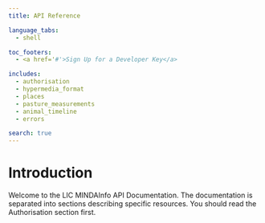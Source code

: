 ```yaml
---
title: API Reference

language_tabs:
  - shell

toc_footers:
  - <a href='#'>Sign Up for a Developer Key</a>

includes:
  - authorisation
  - hypermedia_format
  - places
  - pasture_measurements
  - animal_timeline
  - errors

search: true
---
```


# Introduction

Welcome to the LIC MINDAInfo API Documentation.  The documentation is separated into sections describing specific resources.  You should read the Authorisation section first.
